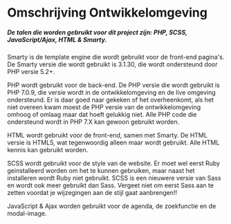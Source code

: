 # Omschrijving Ontwikkelomgeving

##### De talen die worden gebruikt voor dit project zijn: PHP, SCSS, JavaScript/Ajax, HTML & Smarty.

Smarty is de template engine die wordt gebruikt voor de front-end pagina's. De Smarty versie die wordt gebruikt is 3.1.30, die wordt ondersteund door PHP versie 5.2+. 

PHP wordt gebruikt voor de back-end. De PHP versie die wordt gebruikt is PHP 7.0.9, die versie wordt in de ontwikkelomgeving en de live omgeving ondersteund. Er is daar goed naar gekeken of het overheenkomt, als het niet overeen kwam moest de PHP versie van de ontwikkelomgeving omhoog of omlaag maar dat hoeft gelukkig niet. Alle PHP code die ondersteund wordt in PHP 7.X kan gewoon gebruikt worden.

HTML wordt gebruikt voor de front-end, samen met Smarty. De HTML versie is HTML5, wat tegenwoordig alleen maar wordt gebruikt. Alle HTML kennis kan gebruikt worden.

SCSS wordt gebruikt voor de style van de website. Er moet wel eerst Ruby geinstalleerd worden om het te kunnen gebruiken, maar naast het installeren wordt Ruby niet gebruikt. SCSS is een nieuwere versie van Sass en wordt ook meer gebruikt dan Sass. Vergeet niet om eerst Sass aan te zetten voordat je wijzegingen aan de stijl gaat aanbrengen!!

JavaScript & Ajax worden gebruikt voor de agenda, de zoekfunctie en de modal-image. 
